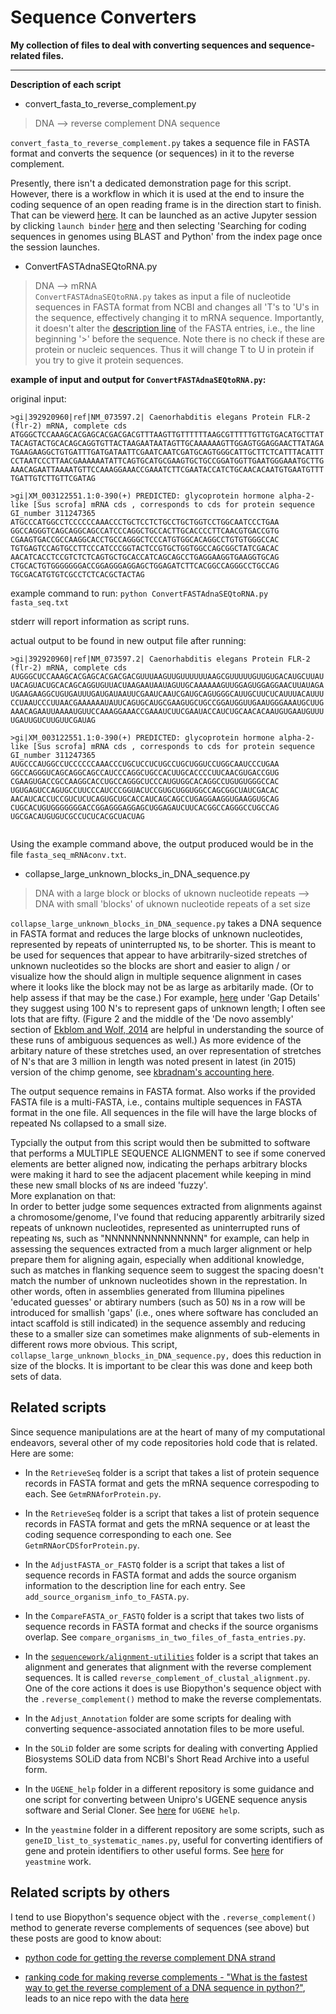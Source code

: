 Sequence Converters
===================

**My collection of files to deal with converting sequences and sequence-related files.**

---

**Description of each script**

- convert_fasta_to_reverse_complement.py
> DNA -->  reverse complement DNA sequence

`convert_fasta_to_reverse_complement.py` takes a sequence file in FASTA format and converts the sequence (or sequences) in it to the reverse complement.

Presently, there isn't a dedicated demonstration page for this script. However, there is a workflow in which it is used at the end to insure the coding sequence of an open reading frame is in the direction start to finish. That can be viewerd [here](https://nbviewer.jupyter.org/github/fomightez/blast-binder/blob/master/notebooks/Searching%20for%20coding%20sequences%20in%20genomes%20using%20BLAST%20and%20Python.ipynb). It can be launched as an active Jupyter session by clicking `launch binder` [here](https://github.com/fomightez/blast-binder) and then selecting 'Searching for coding sequences in genomes using BLAST and Python' from the index page once the session launches.

- ConvertFASTAdnaSEQtoRNA.py     

> DNA --> mRNA  
`ConvertFASTAdnaSEQtoRNA.py` takes as input a file of nucleotide sequences in FASTA format from NCBI and changes all 'T's to 'U's in the sequence, effectively changing it to mRNA sequence. Importantly, it doesn't alter the [description line](http://blast.ncbi.nlm.nih.gov/blastcgihelp.shtml) of the FASTA entries, i.e., the line beginning '>' before the sequence. Note there is no check if these are protein or nucleic sequences. Thus it will change T to U in protein if you try to give it protein sequences.

**example of input and output for `ConvertFASTAdnaSEQtoRNA.py`:**

original input:
```
>gi|392920960|ref|NM_073597.2| Caenorhabditis elegans Protein FLR-2 (flr-2) mRNA, complete cds
ATGGGCTCCAAAGCACGAGCACGACGACGTTTAAGTTGTTTTTTAAGCGTTTTTGTTGTGACATGCTTAT
TACAGTACTGCACAGCAGGTGTTACTAAGAATAATAGTTGCAAAAAAGTTGGAGTGGAGGAACTTATAGA
TGAAGAAGGCTGTGATTTGATGATAATTCGAATCAATCGATGCAGTGGGCATTGCTTCTCATTTACATTT
CCTAATCCCTTAACGAAAAAATATTCAGTGCATGCGAAGTGCTGCCGGATGGTTGAATGGGAAATGCTTG
AAACAGAATTAAAATGTTCCAAAGGAAACCGAAATCTTCGAATACCATCTGCAACACAATGTGAATGTTT
TGATTGTCTTGTTCGATAG

>gi|XM_003122551.1:0-390(+) PREDICTED: glycoprotein hormone alpha-2-like [Sus scrofa] mRNA cds , corresponds to cds for protein sequence GI_number 311247365
ATGCCCATGGCCTCCCCCCAAACCCTGCTCCTCTGCCTGCTGGTCCTGGCAATCCCTGAA
GGCCAGGGTCAGCAGGCAGCCATCCCAGGCTGCCACTTGCACCCCTTCAACGTGACCGTG
CGAAGTGACCGCCAAGGCACCTGCCAGGGCTCCCATGTGGCACAGGCCTGTGTGGGCCAC
TGTGAGTCCAGTGCCTTCCCATCCCGGTACTCCGTGCTGGTGGCCAGCGGCTATCGACAC
AACATCACCTCCGTCTCTCAGTGCTGCACCATCAGCAGCCTGAGGAAGGTGAAGGTGCAG
CTGCACTGTGGGGGGGACCGGAGGGAGGAGCTGGAGATCTTCACGGCCAGGGCCTGCCAG
TGCGACATGTGTCGCCTCTCACGCTACTAG
```
example command to run:
`python ConvertFASTAdnaSEQtoRNA.py fasta_seq.txt`

stderr will report information as script runs.

actual output to be found in new output file after running:
```
>gi|392920960|ref|NM_073597.2| Caenorhabditis elegans Protein FLR-2 (flr-2) mRNA, complete cds
AUGGGCUCCAAAGCACGAGCACGACGACGUUUAAGUUGUUUUUUAAGCGUUUUUGUUGUGACAUGCUUAU
UACAGUACUGCACAGCAGGUGUUACUAAGAAUAAUAGUUGCAAAAAAGUUGGAGUGGAGGAACUUAUAGA
UGAAGAAGGCUGUGAUUUGAUGAUAAUUCGAAUCAAUCGAUGCAGUGGGCAUUGCUUCUCAUUUACAUUU
CCUAAUCCCUUAACGAAAAAAUAUUCAGUGCAUGCGAAGUGCUGCCGGAUGGUUGAAUGGGAAAUGCUUG
AAACAGAAUUAAAAUGUUCCAAAGGAAACCGAAAUCUUCGAAUACCAUCUGCAACACAAUGUGAAUGUUU
UGAUUGUCUUGUUCGAUAG

>gi|XM_003122551.1:0-390(+) PREDICTED: glycoprotein hormone alpha-2-like [Sus scrofa] mRNA cds , corresponds to cds for protein sequence GI_number 311247365
AUGCCCAUGGCCUCCCCCCAAACCCUGCUCCUCUGCCUGCUGGUCCUGGCAAUCCCUGAA
GGCCAGGGUCAGCAGGCAGCCAUCCCAGGCUGCCACUUGCACCCCUUCAACGUGACCGUG
CGAAGUGACCGCCAAGGCACCUGCCAGGGCUCCCAUGUGGCACAGGCCUGUGUGGGCCAC
UGUGAGUCCAGUGCCUUCCCAUCCCGGUACUCCGUGCUGGUGGCCAGCGGCUAUCGACAC
AACAUCACCUCCGUCUCUCAGUGCUGCACCAUCAGCAGCCUGAGGAAGGUGAAGGUGCAG
CUGCACUGUGGGGGGGACCGGAGGGAGGAGCUGGAGAUCUUCACGGCCAGGGCCUGCCAG
UGCGACAUGUGUCGCCUCUCACGCUACUAG


```
Using the example command above, the output produced would be in the file `fasta_seq_mRNAconv.txt`.


- collapse_large_unknown_blocks_in_DNA_sequence.py
> DNA with a large block or blocks of uknown nucleotide repeats -->  DNA with small 'blocks' of uknown nucleotide repeats of a set size 

`collapse_large_unknown_blocks_in_DNA_sequence.py` takes a DNA sequence in FASTA format and reduces the large blocks of unknown nucleotides, represented by repeats of uninterrupted `N`s, to be shorter. This is meant to be used for sequences that appear to have arbitrarily-sized stretches of unknown nucleotides so the blocks are short and easier to align / or visualize how the should align in multiple sequence alignment in cases where it looks like the block may not be as large as arbitarily made. (Or to help assess if that may be the case.) For example, [here](https://www.ncbi.nlm.nih.gov/genbank/wgs_gapped/) under 'Gap Details' they suggest using 100 N's to represent gaps of unknown length; I often see lots that are fifty. (Figure 2 and the middle of the 'De novo assembly' section of [Ekblom and Wolf, 2014](https://www.ncbi.nlm.nih.gov/pmc/articles/PMC4231593/) are helpful in understanding the source of these runs of ambiguous sequences as well.) As more evidence of the arbitary nature of these stretches used, an over representation of stretches of N's that are 3 million in length was noted present in latest (in 2015) version of the chimp genome, see [kbradnam's accounting here](https://www.reddit.com/r/bioinformatics/comments/35mquv/question_counting_the_number_of_ns_in_the_chimp/). 

The output sequence remains in FASTA format. Also works if the provided FASTA file is a multi-FASTA, i.e., contains multiple sequences in FASTA format in the one file. All sequences in the file will have the large blocks of repeated Ns collapsed to a small size. 

Typcially the output from this script would then be submitted to software that performs a MULTIPLE SEQUENCE ALIGNMENT to see if some conerved elements are better aligned now, indicating the perhaps arbitrary blocks were making it hard to see the adjacent placement while keeping in mind these new small blocks of `N`s are indeed 'fuzzy'.  
More explanation on that:  
In order to better judge some sequences extracted from alignments against a chromosome/genome, I've found that reducing apparently arbitrarily sized repeats of unknown nucleotides, represented as uninterrupted runs of  repeating `N`s, such as "NNNNNNNNNNNNNNN" for example, can help in assessing the sequences extracted from a much larger alignment or help prepare them for aligning again, especially when additional knowledge, such as matches in flanking sequence seem to suggest the spacing doesn't match the number of unknown nucleotides shown in the represtation. In other words, often in assemblies generated from Illumina pipelines 'educated guesses' or abtirary numbers (such as 50) `N`s in a row will be introduced for smallish 'gaps' (i.e., ones where software has concluded an intact scaffold is still indicated) in the sequence assembly and reducing these to a smaller size can sometimes make alignments of sub-elements in different rows more obvious.  This script, `collapse_large_unknown_blocks_in_DNA_sequence.py,` does this reduction in size of the blocks. It is important to be clear this was done and keep both sets of data.





Related scripts
---------------

Since sequence manipulations are at the heart of many of my computational endeavors, several other of my code repositories hold code that is related. Here are some:


 - In the `RetrieveSeq` folder is a script that takes a list of protein sequence records in FASTA format and gets the mRNA sequence correspoding to each. See `GetmRNAforProtein.py`.

- In the `RetrieveSeq` folder is a script that takes a list of protein sequence records in FASTA format and gets the mRNA sequence or at least the coding sequence corresponding to each one. See `GetmRNAorCDSforProtein.py`.

- In the `AdjustFASTA_or_FASTQ` folder is a script that takes a list of sequence records in FASTA format and adds the source organism information to the description line for each entry. See `add_source_organism_info_to_FASTA.py`.

- In the `CompareFASTA_or_FASTQ` folder is a script that takes two lists of sequence records in FASTA format and checks if the source organisms overlap. See `compare_organisms_in_two_files_of_fasta_entries.py`.

- In the [`sequencework/alignment-utilities`](https://github.com/fomightez/sequencework/tree/master/alignment-utilities) folder is a script that takes an alignment and generates that alignment with the reverse complement sequences. It is called `reverse_complement_of_clustal_alignment.py`. One of the core actions it does is use Biopython's sequence object with the `.reverse_complement()` method to make the reverse complementats.

- In the `Adjust_Annotation` folder are some scripts for dealing with converting sequence-associated annotation files to be more useful.

- In the `SOLiD` folder are some scripts for dealing with converting Applied Biosystems SOLiD data from NCBI's Short Read Archive into a useful form.

- In the `UGENE_help` folder in a different repository is some guidance and one script for converting between Unipro's UGENE sequence anysis software and Serial Cloner. See [here](https://github.com/fomightez/UGENE_help) for `UGENE help`.

- In the `yeastmine` folder in a different repository are some scripts, such as `geneID_list_to_systematic_names.py`, useful for converting identifiers of gene and protein identifiers to other useful forms. See [here](https://github.com/fomightez/yeastmine) for `yeastmine` work.


Related scripts by others
------------------------

I tend to use Biopython's sequence object with the `.reverse_complement()` method to generate reverse complements of sequences (see above) but these posts are good to know about:

- [python code for getting the reverse complement DNA strand](http://crazyhottommy.blogspot.com/2013/10/python-code-for-getting-reverse.html)

- [ranking code for making reverse complements - "What is the fastest way to get the reverse complement of a DNA sequence in python?"](https://bioinformatics.stackexchange.com/questions/3583/what-is-the-fastest-way-to-get-the-reverse-complement-of-a-dna-sequence-in-pytho?rq=1), leads to an nice repo with the data [here](https://github.com/conchoecia/fastest_rc_python)
